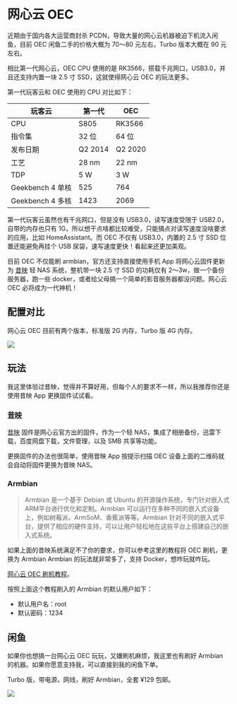# 网心云 OEC

近期由于国内各大运营商封杀 PCDN，导致大量的网心云机器被迫下机流入闲鱼，目前 OEC 闲鱼二手的价格大概为 70～80 元左右，Turbo 版本大概在 90 元左右。

相比第一代网心云，OEC CPU 使用的是 RK3566，搭载千兆网口，USB3.0，并且还支持内置一块 2.5 寸 SSD，这就使得网心云 OEC 的玩法更多。

第一代玩客云和 OEC 使用的 CPU 对比如下：

| 玩客云                     | 第一代    | OEC  |
| ----------------------- | ------- | ------- |
| CPU                     | S805    | RK3566  |
| 指令集                     | 32 位    | 64 位    |
| 发布日期            | Q2 2014 | Q2 2020 |
| 工艺             | 28 nm   | 22 nm   |
| TDP                     | 5 W     | 3 W     |
| Geekbench 4 单核 | 525     | 764     |
| Geekbench 4 多核  | 1423    | 2069    |

第一代玩客云虽然也有千兆网口，但是没有 USB3.0，读写速度受限于 USB2.0，自带的内存也只有 1G，所以想干点啥都比较难受，只能搞点对读写速度没啥要求的应用，比如 HomeAssistant。而 OEC 不仅有 USB3.0，内置的 2.5 寸 SSD 位置还能避免再挂个 USB 尿袋，速写速度更快！看起来还更加美观。

目前 OEC 不仅能刷 armbian，官方还支持直接使用手机 App 将网心云固件更新为 [昔映](https://xiyingnas.com/) 轻 NAS 系统，整机带一块 2.5 寸 SSD 的功耗仅有 2～3w，做一个备份服务器，跑一些 docker，或者给父母搞一个简单的影音服务器都没问题。网心云 OEC 必将成为一代神机！

## 配置对比

网心云 OEC 目前有两个版本，标准版 2G 内存，Turbo 版 4G 内存。

![](https://img.slarker.me/wiki/20250317224901774.webp)

## 玩法

我这里体验过昔映，觉得并不算好用，但每个人的要求不一样，所以我推荐你还是使用昔映 App 更换固件试试看。

### [昔映](https://xiyingnas.com/)

[昔映](https://xiyingnas.com/) 固件是网心云官方出的固件，作为一个轻 NAS，集成了相册备份，迅雷下载，百度网盘下载，文件管理，以及 SMB 共享等功能。

更换固件的办法也很简单，使用昔映 App 按提示扫描 OEC 设备上面的二维码就会自动将固件更换为昔映 NAS。

### Armbian

> Armbian 是一个基于 Debian 或 Ubuntu 的开源操作系统，专门针对嵌入式ARM平台进行优化和定制。Armbian 可以运行在多种不同的嵌入式设备上，例如树莓派、ArmSoM、香蕉派等等。Armbian 针对不同的嵌入式平台，提供了相应的硬件支持，可以让用户轻松地在这些平台上搭建自己的嵌入式系统。

如果上面的昔映系统满足不了你的要求，你可以参考这里的教程将 OEC 刷机，更换为 Armbian Armbian 的玩法就非常多了，支持 Docker，想咋玩就咋玩。

[网心云 OEC 刷机教程](https://zhuanlan.zhihu.com/p/30683560607)。

按照上面这个教程刷入的 Armbian 的默认用户如下：

- 默认用户名：root
- 默认密码：1234

## 闲鱼

如果你也想搞一台网心云 OEC 玩玩，又嫌刷机麻烦，我这里也有刷好 Armbian 的机器。如果你愿意支持我，可以直接到我的闲鱼下单。

Turbo 版，带电源，网线，刷好 Armbian，全套 ¥129 包邮。

![](https://img.slarker.me/wiki/Snipaste_2025-03-18_22-58-37.webp)

